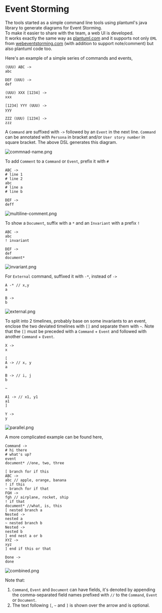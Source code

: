 # Event Storming

The tools started as a simple command line tools using plantuml's java library to generate diagrams for Event Storming.  
To make it easier to share with the team, a web UI is developed.  
It works exactly the same way as [plantuml.com](plantuml.com) and it supports not only ```EML``` from [webeventstorming.com](webeventstorming.com) (with addition to support note/comment) but also plantuml code too.

Here's an example of a simple series of commands and events,

```
(UUU) ABC ->
abc

DEF (UUU) ->
def

(UUU) XXX [1234] ->
xxx

[1234] YYY (UUU) ->
yyy

ZZZ (UUU) [1234] ->
zzz
```

A `Command` are suffixed with `->` followed by an `Event` in the next line.
`Command` can be annotated with `Persona` in bracket and/or `User story number` in square bracket.
The above DSL generates this diagram.

![commnad-name.png](./cli/src/test/resources/command-name.png)

To add `Comment` to a `Command` or `Event`, prefix it with `#`

```
ABC ->
# line 1
# line 2
abc
# line a
# line b

DEF ->
deff
```

![multiline-comment.png](./cli/src/test/resources/multiline-comment.png)

To show a `Document`, suffix with a `*` and an `Invariant` with a prefix `!`

```
ABC ->
abc
! invariant

DEF ->
def
document*
```

![invariant.png](./cli/src/test/resources/invariant.png)

For `External` command, suffixed it with `-*`, instead of `->`

```
A -* // x,y
a

B ->
b
```

![external.png](./cli/src/test/resources/external.png)

To split into 2 timelines, probably base on some invariants to an event, enclose the two deviated timelines with `[]` and separate them with `~`.
Note that the `[]` must be preceded with a `Command` + `Event` and followed with another `Command` + `Event`.

```
X ->
x

[
A -> // x, y
a

B -> // i, j
b

~

A1 -> // x1, y1
a1
]

Y ->
y
```

![parallel.png](./cli/src/test/resources/parallel.png)

A more complicated example can be found here,

```
Command ->
# hi there
# what's up?
event
document* //one, two, three

[ branch for if this
ABC ->
abc // apple, orange, banana
! if this
~ branch for if that
FGH ->
fgh // airplane, rocket, ship
! if that
document* //what, is, this
[ nested branch a
Nested ->
nested a
~ nested branch b
Nested ->
nested b
] end nest a or b
XYZ ->
xyz
] end if this or that

Done ->
done
```

![combined.png](./cli/src/test/resources/combined.png)

Note that:

1. `Command`, `Event` and `Document` can have fields, it's denoted by appending the comma-separated field names prefixed with `//` to the `Command`, `Event` or `Document`.
2. The text following `[`, `~` and `]` is shown over the arrow and is optional.